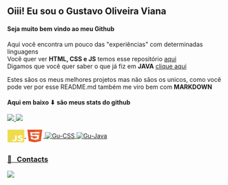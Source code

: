 ## Oiii! Eu sou o Gustavo Oliveira Viana

#### Seja muito bem vindo ao meu Github  
Aqui você encontra um pouco das "experiências" com determinadas linguagens  
Você quer ver **HTML, CSS e JS** temos esse repositório [aqui](https://github.com/VianaGu/PartidoArquitetonicoof)  
Digamos que você quer saber o que já fiz em **JAVA** [clique aqui](https://github.com/VianaGu/THE_LAST_COIN)  

Estes sãos os meus melhores projetos mas não sãos os unicos, como você pode ver por esse README.md também me viro bem com **MARKDOWN**  

#### Aqui em baixo ⬇ são meus stats do github 
 <div>
  <a href="https://github.com/VianaGu">
  <img height="180em" src="https://github-readme-stats.vercel.app/api?username=VianaGu&show_icons=true&theme=radical&include_all_commits=true&count_private=true"/>
  <img height="180em" src="https://github-readme-stats.vercel.app/api/top-langs/?username=VianaGu&theme=radical&layout=donut&langs_count=7"/>
</div>

<div style="display: inline_block"><br>
  <img align="center" alt="Gu-Js" height="30" width="40" src="https://raw.githubusercontent.com/devicons/devicon/master/icons/javascript/javascript-plain.svg">
  <img align="center" alt="Gu-HTML" height="30" width="40" src="https://raw.githubusercontent.com/devicons/devicon/master/icons/html5/html5-original.svg">
  <img align="center" alt="Gu-CSS" height="30" width="40" src="https://cdn.jsdelivr.net/gh/devicons/devicon/icons/css3/css3-original.svg" />
  <img align="center" alt="Gu-Java" height="30" width="40" src="https://cdn.jsdelivr.net/gh/devicons/devicon/icons/java/java-original.svg" />
</div>
  
  ##
  
 <h3>📱 &nbsp; Contacts</h3> 
  <a href = "mailto:guviana.ti@gmail.com"><img src="https://img.shields.io/badge/-Gmail-%23333?style=for-the-badge&logo=gmail&logoColor=white" target="_blank"></a>
